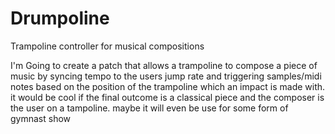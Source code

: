 # Drumpoline
Trampoline controller for musical compositions

I'm Going to create a patch that allows a trampoline to compose a piece of music by syncing tempo to the users jump rate and triggering samples/midi notes based on the position of the trampoline which an impact is made with. it would be cool if the final outcome is a classical piece and the composer is the user on a tampoline. maybe it will even be use for some form of gymnast show

